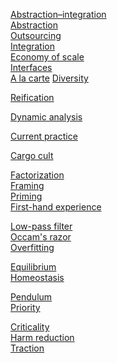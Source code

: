[Abstraction–integration](Core/Abstraction-integration.md)\
[Abstraction](Core/Abstraction.md)\
[Outsourcing](Core/Outsourcing.md)\
[Integration](Core/Integration.md)\
[Economy of scale](Core/Economy%20of%20scale.md)\
[Interfaces](Core/Interfaces.md)\
[A la carte](Core/A%20la%20carte.md)
[Diversity](Core/Diversity.md)

[Reification](Core/Reification.md)

[Dynamic analysis](Core/Dynamic%20analysis.md)

[Current practice](Core/Current%20practice.md)

[Cargo cult](Core/Cargo%20cult.md)

[Factorization](Core/Factorization.md)\
[Framing](Core/Framing.md)\
[Priming](Core/Priming.md)\
[First-hand experience](Core/First-hand%20experience.md)

[Low-pass filter](Core/Low-pass%20filter.md)\
[Occam's razor](Core/Occam's%20razor.md)\
[Overfitting](Core/Overfitting.md)

[Equilibrium](Core/Equilibrium.md)\
[Homeostasis](Core/Homeostasis.md)

[Pendulum](Core/Pendulum.md)\
[Priority](Core/Priority.md)

[Criticality](Core/Criticality.md)\
[Harm reduction](Core/Harm%20reduction.md)\
[Traction](Core/Traction.md)
